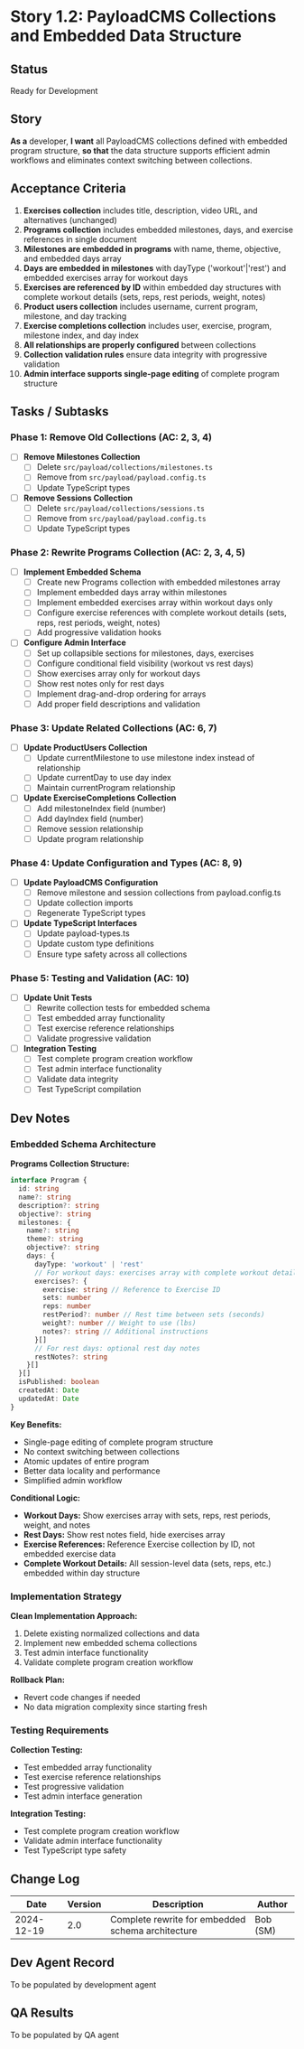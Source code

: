 # Story 1.2: PayloadCMS Collections and Embedded Data Structure

## Status

Ready for Development

## Story

**As a** developer,
**I want** all PayloadCMS collections defined with embedded program structure,
**so that** the data structure supports efficient admin workflows and eliminates context switching between collections.

## Acceptance Criteria

1. **Exercises collection** includes title, description, video URL, and alternatives (unchanged)
2. **Programs collection** includes embedded milestones, days, and exercise references in single document
3. **Milestones are embedded in programs** with name, theme, objective, and embedded days array
4. **Days are embedded in milestones** with dayType ('workout'|'rest') and embedded exercises array for workout days
5. **Exercises are referenced by ID** within embedded day structures with complete workout details (sets, reps, rest periods, weight, notes)
6. **Product users collection** includes username, current program, milestone, and day tracking
7. **Exercise completions collection** includes user, exercise, program, milestone index, and day index
8. **All relationships are properly configured** between collections
9. **Collection validation rules** ensure data integrity with progressive validation
10. **Admin interface supports single-page editing** of complete program structure

## Tasks / Subtasks

### Phase 1: Remove Old Collections (AC: 2, 3, 4)

- [ ] **Remove Milestones Collection**
  - [ ] Delete `src/payload/collections/milestones.ts`
  - [ ] Remove from `src/payload/payload.config.ts`
  - [ ] Update TypeScript types

- [ ] **Remove Sessions Collection**
  - [ ] Delete `src/payload/collections/sessions.ts`
  - [ ] Remove from `src/payload/payload.config.ts`
  - [ ] Update TypeScript types

### Phase 2: Rewrite Programs Collection (AC: 2, 3, 4, 5)

- [ ] **Implement Embedded Schema**
  - [ ] Create new Programs collection with embedded milestones array
  - [ ] Implement embedded days array within milestones
  - [ ] Implement embedded exercises array within workout days only
  - [ ] Configure exercise references with complete workout details (sets, reps, rest periods, weight, notes)
  - [ ] Add progressive validation hooks

- [ ] **Configure Admin Interface**
  - [ ] Set up collapsible sections for milestones, days, exercises
  - [ ] Configure conditional field visibility (workout vs rest days)
  - [ ] Show exercises array only for workout days
  - [ ] Show rest notes only for rest days
  - [ ] Implement drag-and-drop ordering for arrays
  - [ ] Add proper field descriptions and validation

### Phase 3: Update Related Collections (AC: 6, 7)

- [ ] **Update ProductUsers Collection**
  - [ ] Update currentMilestone to use milestone index instead of relationship
  - [ ] Update currentDay to use day index
  - [ ] Maintain currentProgram relationship

- [ ] **Update ExerciseCompletions Collection**
  - [ ] Add milestoneIndex field (number)
  - [ ] Add dayIndex field (number)
  - [ ] Remove session relationship
  - [ ] Update program relationship

### Phase 4: Update Configuration and Types (AC: 8, 9)

- [ ] **Update PayloadCMS Configuration**
  - [ ] Remove milestone and session collections from payload.config.ts
  - [ ] Update collection imports
  - [ ] Regenerate TypeScript types

- [ ] **Update TypeScript Interfaces**
  - [ ] Update payload-types.ts
  - [ ] Update custom type definitions
  - [ ] Ensure type safety across all collections

### Phase 5: Testing and Validation (AC: 10)

- [ ] **Update Unit Tests**
  - [ ] Rewrite collection tests for embedded schema
  - [ ] Test embedded array functionality
  - [ ] Test exercise reference relationships
  - [ ] Validate progressive validation

- [ ] **Integration Testing**
  - [ ] Test complete program creation workflow
  - [ ] Test admin interface functionality
  - [ ] Validate data integrity
  - [ ] Test TypeScript compilation

## Dev Notes

### Embedded Schema Architecture

**Programs Collection Structure:**

```typescript
interface Program {
  id: string
  name?: string
  description?: string
  objective?: string
  milestones: {
    name?: string
    theme?: string
    objective?: string
    days: {
      dayType: 'workout' | 'rest'
      // For workout days: exercises array with complete workout details
      exercises?: {
        exercise: string // Reference to Exercise ID
        sets: number
        reps: number
        restPeriod?: number // Rest time between sets (seconds)
        weight?: number // Weight to use (lbs)
        notes?: string // Additional instructions
      }[]
      // For rest days: optional rest day notes
      restNotes?: string
    }[]
  }[]
  isPublished: boolean
  createdAt: Date
  updatedAt: Date
}
```

**Key Benefits:**

- Single-page editing of complete program structure
- No context switching between collections
- Atomic updates of entire program
- Better data locality and performance
- Simplified admin workflow

**Conditional Logic:**

- **Workout Days:** Show exercises array with sets, reps, rest periods, weight, and notes
- **Rest Days:** Show rest notes field, hide exercises array
- **Exercise References:** Reference Exercise collection by ID, not embedded exercise data
- **Complete Workout Details:** All session-level data (sets, reps, etc.) embedded within day structure

### Implementation Strategy

**Clean Implementation Approach:**

1. Delete existing normalized collections and data
2. Implement new embedded schema collections
3. Test admin interface functionality
4. Validate complete program creation workflow

**Rollback Plan:**

- Revert code changes if needed
- No data migration complexity since starting fresh

### Testing Requirements

**Collection Testing:**

- Test embedded array functionality
- Test exercise reference relationships
- Test progressive validation
- Test admin interface generation

**Integration Testing:**

- Test complete program creation workflow
- Validate admin interface functionality
- Test TypeScript type safety

## Change Log

| Date       | Version | Description                                       | Author   |
| ---------- | ------- | ------------------------------------------------- | -------- |
| 2024-12-19 | 2.0     | Complete rewrite for embedded schema architecture | Bob (SM) |

## Dev Agent Record

To be populated by development agent

## QA Results

To be populated by QA agent
